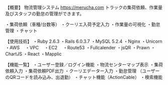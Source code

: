 【概要】
物流管理システム
https://merucha.com
トラックの集荷依頼、作業量及びスタッフの勤怠の管理ができます。

・集荷依頼（車種/台数等）
・クーリエ入荷予定入力
・作業量の可視化
・勤怠管理
・チャット


【使用技術】
・Ruby 2.6.3
・Rails 6.0.3.7
・MySQL 5.2.4
・Nginx
・Unicorn
・AWS
　・VPC
　・EC2
　・Route53
・Fullcalender
・jsQR
・Prawn
・ChartJS
・React
・Mapplic


【機能一覧】
・ユーザー登録／ログイン機能
・物流センターマップ表示
・集荷依頼入力
・集荷依頼PDF出力
・クーリエデーター入力
・勤怠管理
（ユーザーのQRコードを読み込み、出退勤）
・チャット機能（ActionCable）
・検索機能
